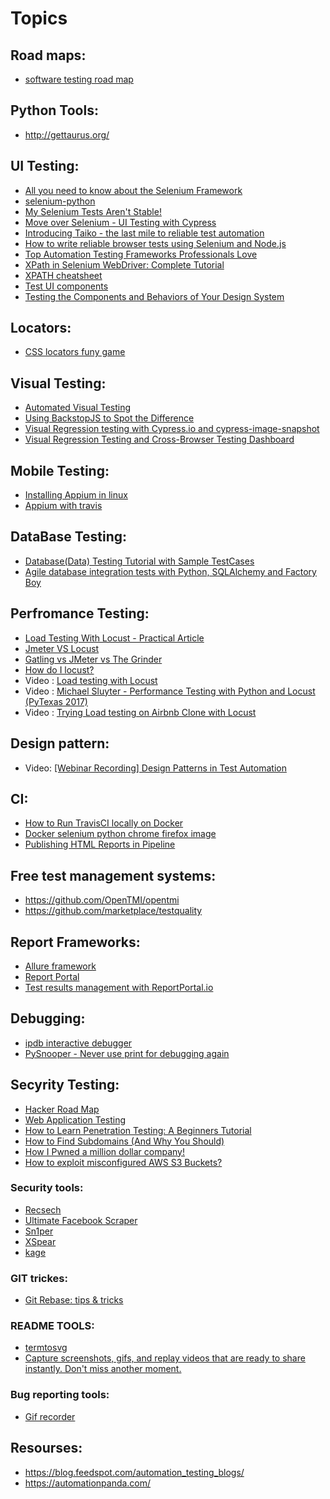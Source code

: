 # Topics

## Road maps:
- [software testing road map](https://medium.com/tech-tajawal/software-testing-the-road-map-5807a5590886)

## Python Tools:
- http://gettaurus.org/

## UI Testing:
- [All you need to know about the Selenium Framework](https://www.browserstack.com/guide/selenium-framework)
- [selenium-python](https://selenium-python.readthedocs.io)
- [My Selenium Tests Aren't Stable!](https://testing.googleblog.com/2009/06/my-selenium-tests-arent-stable.html)
- [Move over Selenium - UI Testing with Cypress](https://godaddy.github.io/2018/11/06/cypress-vs-selenium/)
- [Introducing Taiko - the last mile to reliable test automation](https://gauge.org/2018/10/23/taiko-beta-reliable-browser-automation/)
- [How to write reliable browser tests using Selenium and Node.js](https://www.freecodecamp.org/news/how-to-write-reliable-browser-tests-using-selenium-and-node-js-c3fdafdca2a9/)
- [Top Automation Testing Frameworks Professionals Love](https://crossbrowsertesting.com/blog/test-automation/top-automation-frameworks-testers/)
- [XPath in Selenium WebDriver: Complete Tutorial](https://www.guru99.com/xpath-selenium.html)
- [XPATH cheatsheet](https://devhints.io/xpath#prefixes)
- [Test UI components](https://www.learnstorybook.com/intro-to-storybook/react/en/test/)
- [Testing the Components and Behaviors of Your Design System](https://seesparkbox.com/foundry/design_system_component_testing_unit_testing_behavior_testing)


## Locators:
- [CSS locators funy game](https://flukeout.github.io/)

## Visual Testing:
- [Automated Visual Testing](https://storybook.js.org/docs/testing/automated-visual-testing/)
- [Using BackstopJS to Spot the Difference](https://pantheon.io/blog/using-backstopjs-spot-difference)
- [Visual Regression testing with Cypress.io and cypress-image-snapshot](https://medium.com/norwich-node-user-group/visual-regression-testing-with-cypress-io-and-cypress-image-snapshot-99c520ccc595)
- [Visual Regression Testing and Cross-Browser Testing Dashboard](https://gist.github.com/jeremygrajales/3d1d9fbbb0898f4b7846c4211ce8e662)

## Mobile Testing:
- [Installing Appium in linux](https://medium.com/@SteelKiwiDev/5-steps-to-setup-environment-for-android-apps-automation-testing-on-linux-48fb8d76bd76)
- [Appium with travis](https://twpower.github.io/109-travis-ci-appium-android-test-en)

## DataBase Testing:
- [Database(Data) Testing Tutorial with Sample TestCases](https://www.guru99.com/data-testing.html)
- [Agile database integration tests with Python, SQLAlchemy and Factory Boy](https://medium.com/@vittorio.camisa/agile-database-integration-tests-with-python-sqlalchemy-and-factory-boy-6824e8fe33a1)

## Perfromance Testing:
- [Load Testing With Locust - Practical Article](https://medium.com/swlh/load-testing-with-locust-3e74349f9cbf)
- [Jmeter VS Locust](https://blazemeter.com/blog/jmeter-vs-locust-which-one-should-you-choose/)
- [Gatling vs JMeter vs The Grinder](https://www.baeldung.com/gatling-jmeter-grinder-comparison)
- [How do I locust?](https://github.com/pglass/how-do-i-locust)
- Video : [Load testing with Locust](https://www.youtube.com/watch?v=XjSEgiFDARw)
- Video : [Michael Sluyter - Performance Testing with Python and Locust (PyTexas 2017)](https://www.youtube.com/watch?v=5sSouciEgWE)
- Video : [Trying Load testing on Airbnb Clone with Locust](https://www.youtube.com/watch?v=9P1HtbpGSCk)

## Design pattern:
- Video: [[Webinar Recording] Design Patterns in Test Automation](https://www.youtube.com/watch?v=x2oM1K8uUII)

## CI:
- [How to Run TravisCI locally on Docker](https://medium.com/google-developers/how-to-run-travisci-locally-on-docker-822fc6b2db2e)
- [Docker selenium python chrome firefox image](https://github.com/dimmg/dockselpy)
- [Publishing HTML Reports in Pipeline](https://jenkins.io/blog/2016/07/01/html-publisher-plugin/)

## Free test management systems:
- https://github.com/OpenTMI/opentmi
- https://github.com/marketplace/testquality

## Report Frameworks:
- [Allure framework](https://github.com/allure-framework/allure2)
- [Report Portal](https://github.com/reportportal)
- [Test results management with ReportPortal.io](https://medium.com/@novyludek/test-results-management-with-reportportal-io-4684d5ee9572)

## Debugging:
- [ipdb interactive debugger](https://vinta.ws/code/ipdb-interactive-python-debugger-with-ipython.html)
- [PySnooper - Never use print for debugging again](https://pypi.org/project/PySnooper/)

## Secyrity Testing:
- [Hacker Road Map](https://github.com/sundowndev/hacker-roadmap#what-is-penetration-testing)
- [Web Application Testing](https://hackingresources.com/web-application-penetration-testing-course/)
- [How to Learn Penetration Testing: A Beginners Tutorial](https://www.codemopolitan.com/learn-penetration-testing/)
- [How to Find Subdomains (And Why You Should)](https://www.codemopolitan.com/how-to-find-subdomains/)
- [How I Pwned a million dollar company!](https://medium.com/bugbountywriteup/how-i-pwned-a-million-dollar-company-9fa5bfd234dd)
- [How to exploit misconfigured AWS S3 Buckets?](https://medium.com/@cvignesh28/aws-s3-bucket-misconfiguration-c11e8f86e9a7)

### Security tools:
- [Recsech](https://github.com/radenvodka/Recsech)
- [Ultimate Facebook Scraper](https://github.com/harismuneer/Ultimate-Facebook-Scraper)
- [Sn1per](https://github.com/1N3/Sn1per)
- [XSpear](https://github.com/hahwul/XSpear)
- [kage](https://github.com/Zerx0r/Kage)

### GIT trickes:
- [Git Rebase: tips & tricks](https://medium.com/@richarderdos/git-rebase-tips-tricks-164734a2e47d)

### README TOOLS:
- [termtosvg](https://github.com/nbedos/termtosvg)
- [Capture screenshots, gifs, and replay videos that are ready to share instantly.
Don't miss another moment.](https://gyazo.com/)

### Bug reporting tools:
- [Gif recorder](https://github.com/phw/peek#ubuntu)

## Resourses:
- https://blog.feedspot.com/automation_testing_blogs/
- https://automationpanda.com/


